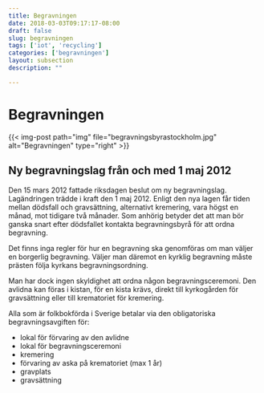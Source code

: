 ```yaml
---
title: Begravningen
date: 2018-03-03T09:17:17-08:00
draft: false
slug: begravningen
tags: ['iot', 'recycling']
categories: ['begravningen']
layout: subsection
description: ""

---
```


# Begravningen

{{< img-post
    path="img" file="begravningsbyrastockholm.jpg"
    alt="Begravningen" type="right" >}}

## Ny begravningslag från och med 1 maj 2012

Den 15 mars 2012 fattade riksdagen beslut om ny begravningslag. Lagändringen trädde i kraft den 1 maj 2012. Enligt den nya lagen får tiden mellan dödsfall och gravsättning, alternativt kremering, vara högst en månad, mot tidigare två månader. Som anhörig betyder det att man bör ganska snart efter dödsfallet kontakta begravningsbyrå för att ordna begravning.

Det finns inga regler för hur en begravning ska genomföras om man väljer en borgerlig begravning. Väljer man däremot en kyrklig begravning måste prästen följa kyrkans begravningsordning.

Man har dock ingen skyldighet att ordna någon begravningsceremoni. Den avlidna kan föras i kistan, för en kista krävs, direkt till kyrkogården för gravsättning eller till krematoriet för kremering.

Alla som är folkbokförda i Sverige betalar via den obligatoriska begravningsavgiften för:

* lokal för förvaring av den avlidne
* lokal för begravningsceremoni
* kremering
* förvaring av aska på  krematoriet (max 1 år)
* gravplats
* gravsättning
